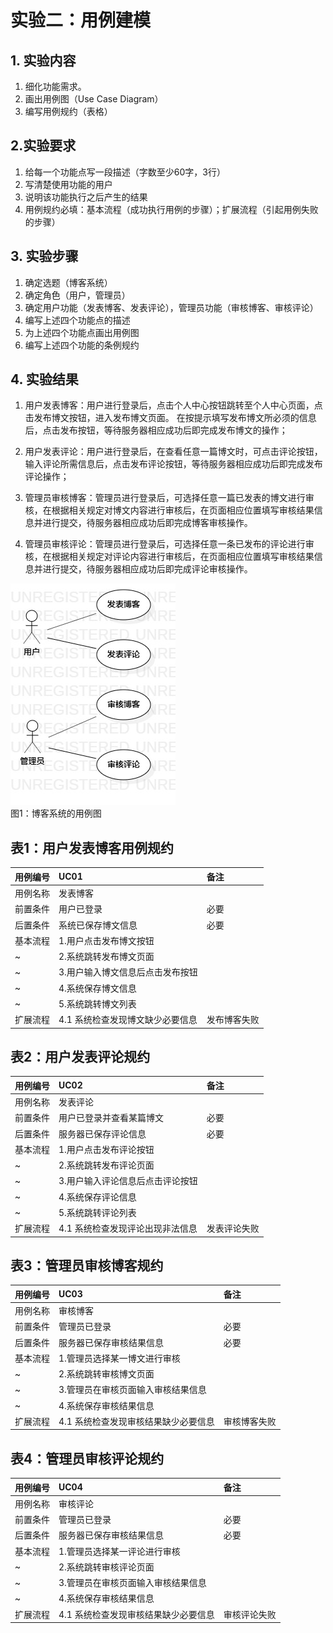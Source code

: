 # 实验二：用例建模

## 1. 实验内容
1. 细化功能需求。
2. 画出用例图（Use Case Diagram）
3. 编写用例规约（表格）

## 2.实验要求
1. 给每一个功能点写一段描述（字数至少60字，3行）
2. 写清楚使用功能的用户
3. 说明该功能执行之后产生的结果
4. 用例规约必填：基本流程（成功执行用例的步骤）；扩展流程（引起用例失败的步骤）

## 3. 实验步骤

1. 确定选题（博客系统）
2. 确定角色（用户，管理员）
3. 确定用户功能（发表博客、发表评论），管理员功能（审核博客、审核评论）
4. 编写上述四个功能点的描述
5. 为上述四个功能点画出用例图
6. 编写上述四个功能的条例规约

## 4. 实验结果

1. 用户发表博客：用户进行登录后，点击个人中心按钮跳转至个人中心页面，点击发布博文按钮，进入发布博文页面。
在按提示填写发布博文所必须的信息后，点击发布按钮，等待服务器相应成功后即完成发布博文的操作；

2. 用户发表评论：用户进行登录后，在查看任意一篇博文时，可点击评论按钮，输入评论所需信息后，点击发布评论按钮，等待服务器相应成功后即完成发布评论操作；

3. 管理员审核博客：管理员进行登录后，可选择任意一篇已发表的博文进行审核，在根据相关规定对博文内容进行审核后，在页面相应位置填写审核结果信息并进行提交，待服务器相应成功后即完成博客审核操作。

4. 管理员审核评论：管理员进行登录后，可选择任意一条已发布的评论进行审核，在根据相关规定对评论内容进行审核后，在页面相应位置填写审核结果信息并进行提交，待服务器相应成功后即完成评论审核操作。


![用例图](./Lab2_UseCaseDiagram.jpg)  
图1：博客系统的用例图

##

## 表1：用户发表博客用例规约
用例编号 | UC01 | 备注 |
:- | :- | :- | 
用例名称 | 发表博客 | 
前置条件 | 用户已登录 | 必要
后置条件 | 系统已保存博文信息 | 必要
基本流程 | 1.用户点击发布博文按钮 |
~ | 2.系统跳转发布博文页面 |
~ | 3.用户输入博文信息后点击发布按钮 |
~ | 4.系统保存博文信息 |
~ | 5.系统跳转博文列表 |
扩展流程 | 4.1 系统检查发现博文缺少必要信息 | 发布博客失败

## 表2：用户发表评论规约
用例编号 | UC02 | 备注 |
:- | :- | :- | 
用例名称 | 发表评论 | 
前置条件 | 用户已登录并查看某篇博文 | 必要
后置条件 | 服务器已保存评论信息 | 必要
基本流程 | 1.用户点击发布评论按钮 |
~ | 2.系统跳转发布评论页面 |
~ | 3.用户输入评论信息后点击评论按钮 |
~ | 4.系统保存评论信息 |
~ | 5.系统跳转评论列表 |
扩展流程 | 4.1 系统检查发现评论出现非法信息 | 发表评论失败

## 表3：管理员审核博客规约
用例编号 | UC03 | 备注 |
:- | :- | :- | 
用例名称 | 审核博客 | 
前置条件 | 管理员已登录 | 必要
后置条件 | 服务器已保存审核结果信息 | 必要
基本流程 | 1.管理员选择某一博文进行审核 |
~ | 2.系统跳转审核博文页面 |
~ | 3.管理员在审核页面输入审核结果信息 |
~ | 4.系统保存审核结果信息 |
扩展流程 | 4.1 系统检查发现审核结果缺少必要信息 | 审核博客失败

## 表4：管理员审核评论规约
用例编号 | UC04 | 备注 |
:- | :- | :- | 
用例名称 | 审核评论 | 
前置条件 | 管理员已登录 | 必要
后置条件 | 服务器已保存审核结果信息 | 必要
基本流程 | 1.管理员选择某一评论进行审核 |
~ | 2.系统跳转审核评论页面 |
~ | 3.管理员在审核页面输入审核结果信息 |
~ | 4.系统保存审核结果信息 |
扩展流程 | 4.1 系统检查发现审核结果缺少必要信息 | 审核评论失败